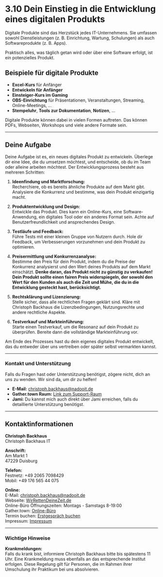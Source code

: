 # 3.10 Dein Einstieg in die Entwicklung eines digitalen Produkts

Digitale Produkte sind das Herzstück jedes IT-Unternehmens. Sie umfassen sowohl Dienstleistungen (z. B. Einrichtung, Wartung, Schulungen) als auch Softwareprodukte (z. B. Apps).

Praktisch alles, was täglich getan wird oder über eine Software erfolgt, ist ein potenzielles Produkt.

## Beispiele für digitale Produkte

- **Excel-Kurs** für Anfänger
- **Entwickeln für Anfänger**
- **Einsteiger-Kurs im Gaming**
- **OBS-Einrichtung** für Präsentationen, Veranstaltungen, Streaming, Online-Meetings, ...
- **Stempeluhr**, **Tools zur Dokumentation**, **Notizen**, ...

Digitale Produkte können dabei in vielen Formen auftreten. Das können PDFs, Webseiten, Workshops und viele andere Formate sein.

---

## Deine Aufgabe

Deine Aufgabe ist es, ein neues digitales Produkt zu entwickeln. Überlege dir eine Idee, die du umsetzen möchtest, und entscheide, ob du im Team oder alleine arbeiten möchtest. Der Entwicklungsprozess besteht aus mehreren Schritten:

1. **Ideenfindung und Marktforschung:**  
   Recherchiere, ob es bereits ähnliche Produkte auf dem Markt gibt. Analysiere die Konkurrenz und bestimme, was dein Produkt einzigartig macht.

2. **Produktentwicklung und Design:**  
   Entwickle das Produkt. Dies kann ein Online-Kurs, eine Software-Anwendung, ein digitales Tool oder ein anderes Format sein. Achte auf Benutzerfreundlichkeit und ansprechendes Design.

3. **Testläufe und Feedback:**  
   Führe Tests mit einer kleinen Gruppe von Nutzern durch. Hole dir Feedback, um Verbesserungen vorzunehmen und dein Produkt zu optimieren.

4. **Preisermittlung und Konkurrenzanalyse:**  
   Bestimme den Preis für dein Produkt, indem du die Preise der Konkurrenz analysierst und den Wert deines Produkts auf dem Markt einschätzt. **Denke daran, das Produkt nicht zu günstig zu verkaufen! Dein Produkt sollte einen fairen Preis widerspiegeln, der sowohl den Wert für den Kunden als auch die Zeit und Mühe, die du in die Entwicklung gesteckt hast, berücksichtigt.**

5. **Rechtsklärung und Lizenzierung:**  
   Stelle sicher, dass alle rechtlichen Fragen geklärt sind. Kläre mit Christoph Backhaus die Lizenzbedingungen, Nutzungsrechte und andere rechtliche Aspekte.

6. **Testverkauf und Markteinführung:**  
   Starte einen Testverkauf, um die Resonanz auf dein Produkt zu überprüfen. Bereite dann die vollständige Markteinführung vor.

Am Ende des Prozesses hast du dein eigenes digitales Produkt entwickelt, das du entweder über uns vertreiben oder später selbst vermarkten kannst.

---

### Kontakt und Unterstützung

Falls du Fragen hast oder Unterstützung benötigst, zögere nicht, dich an uns zu wenden. Wir sind da, um dir zu helfen!

- **E-Mail:** <christoph.backhaus@nadooit.de>
- **Gather.town Raum:** [Link zum Support-Raum](#)
- **Jami:** Du kannst mich auch direkt über Jami erreichen, falls du detaillierte Unterstützung benötigst.

---

## Kontaktinformationen

**Christoph Backhaus**  
Christoph Backhaus IT  

**Anschrift:**  
Am Markt 1  
47229 Duisburg  

**Telefon:**  
Festnetz: +49 2065 7098429  
Mobil: +49 176 565 44 075  

**Online:**  
E-Mail: <christoph.backhaus@nadooit.de>  
Webseite: [WirRettenDeineZeit.de](WirRettenDeineZeit.de)  
Online-Büro Öffnungszeiten: Montags - Samstags 8-19:00  
Gather.town: [Online-Büro](https://app.gather.town/invite?token=H-mQ4DRHQCqZvoQ8AYpH)  
Termin buchen: [Erstgespräch buchen](https://my.meetergo.com/christop.backhaus.it/erstgesprach)  
Impressum: [Impressum](https://wirrettendeinezeit.de/impressum)

---

### Wichtige Hinweise

**Krankmeldungen:**  
Falls du krank bist, informiere Christoph Backhaus bitte bis spätestens 11 Uhr. Eine Krankmeldung muss ebenfalls an das entsprechende Institut erfolgen. Diese Regelung gilt für Personen, die im Rahmen ihrer Umschulung ihr Praktikum bei uns absolvieren.
